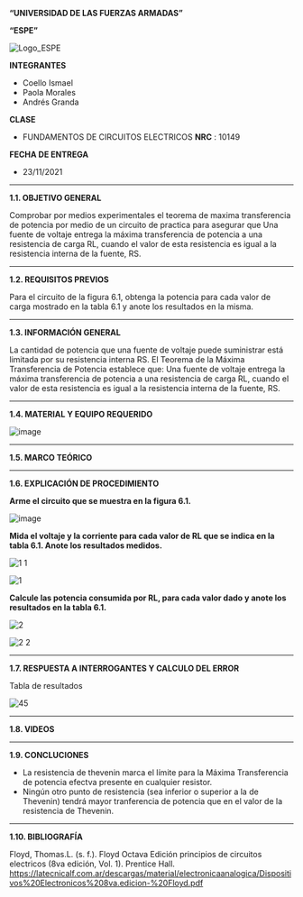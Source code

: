 **“UNIVERSIDAD DE LAS FUERZAS ARMADAS”**

**“ESPE”**

![Logo_ESPE](https://user-images.githubusercontent.com/93800511/140828546-04ee2765-180c-4e68-84cf-8bca73c21c5f.png)

**INTEGRANTES**
* Coello Ismael 
* Paola Morales 
* Andrés Granda
 
**CLASE**
* FUNDAMENTOS DE CIRCUITOS ELECTRICOS **NRC** : 10149

**FECHA DE ENTREGA**
* 23/11/2021
--------------------------------------------------------------------------------------------------------------------------------------------------------------------------------

**1.1. OBJETIVO GENERAL**

Comprobar por medios experimentales el teorema de maxima transferencia de potencia por medio de un circuito de practica para asegurar que Una fuente de voltaje entrega la máxima transferencia de potencia a una resistencia de carga RL, cuando el valor de esta resistencia es igual a la resistencia interna de la fuente, RS.

--------------------------------------------------------------------------------------------------------------------------------------------------------------------------------

**1.2. REQUISITOS PREVIOS**


Para el circuito de la figura 6.1, obtenga la potencia para cada valor de carga mostrado en la tabla 6.1 y anote los resultados en la misma.

--------------------------------------------------------------------------------------------------------------------------------------------------------------------------------
**1.3. INFORMACIÓN GENERAL**

La cantidad de potencia que una fuente de voltaje puede suministrar está limitada por su resistencia interna RS. El Teorema de la Máxima Transferencia de Potencia establece que: Una fuente de voltaje entrega la máxima transferencia de potencia a una resistencia de carga RL, cuando el valor de esta resistencia es igual a la resistencia interna de la fuente, RS.

--------------------------------------------------------------------------------------------------------------------------------------------------------------------------------

**1.4. MATERIAL Y EQUIPO REQUERIDO**

![image](https://user-images.githubusercontent.com/93835533/149434193-4fd10576-f000-439a-abf7-2274578e6b35.png)


--------------------------------------------------------------------------------------------------------------------------------------------------------------------------------
**1.5. MARCO TEÓRICO**



--------------------------------------------------------------------------------------------------------------------------------------------------------------------------------


**1.6. EXPLICACIÓN DE PROCEDIMIENTO**

**Arme el circuito que se muestra en la figura 6.1.**

![image](https://user-images.githubusercontent.com/93835533/149434749-9051c518-b890-4c8e-9836-0be02c6d6a69.png)


**Mida el voltaje y la corriente para cada valor de RL que se indica en la tabla 6.1.
Anote los resultados medidos.**

![1 1](https://user-images.githubusercontent.com/93835587/149417327-b8e0af33-0fd6-4217-9fbe-30c3d104c10d.jpg)

![1](https://user-images.githubusercontent.com/93835587/149417293-c0ba7dcd-a41c-434b-aedb-004dd8eb895e.jpg)

**Calcule las potencia consumida por RL, para cada valor dado y anote los
resultados en la tabla 6.1.**

![2](https://user-images.githubusercontent.com/93835587/149417372-e71ad30c-1f14-4092-94e7-2210c8fe0e4f.jpg)

![2 2](https://user-images.githubusercontent.com/93835587/149417345-d08ee269-0d5c-4b91-92b7-2314689d101f.jpg)




--------------------------------------------------------------------------------------------------------------------------------------------------------------------------------


**1.7. RESPUESTA A INTERROGANTES Y CALCULO DEL ERROR**


Tabla de resultados 

![45](https://user-images.githubusercontent.com/93800511/149440300-0f68ea3b-f7bf-4a89-a60e-bfa485502a78.png)

--------------------------------------------------------------------------------------------------------------------------------------------------------------------------------


**1.8. VIDEOS**

--------------------------------------------------------------------------------------------------------------------------------------------------------------------------------


**1.9. CONCLUCIONES**

* La resistencia de thevenin marca el límite para la Máxima Transferencia de potencia efectva presente en cualquier resistor. 
* Ningún otro punto de resistencia (sea inferior o superior a la de Thevenin) tendrá mayor tranferencia de potencia que en el valor de la resistencia de Thevenin.

--------------------------------------------------------------------------------------------------------------------------------------------------------------------------------


**1.10. BIBLIOGRAFÍA**

Floyd, Thomas.L. (s. f.). Floyd Octava Edición principios de circuitos electricos (8va edición, Vol. 1). Prentice Hall. https://latecnicalf.com.ar/descargas/material/electronicaanalogica/Dispositivos%20Electronicos%208va.edicion-%20Floyd.pdf

